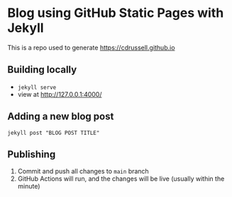 # Blog using GitHub Static Pages with Jekyll
This is a repo used to generate https://cdrussell.github.io

## Building locally
- `jekyll serve`
- view at http://127.0.0.1:4000/

## Adding a new blog post
`jekyll post "BLOG POST TITLE"`

## Publishing
1. Commit and push all changes to `main` branch
1. GitHub Actions will run, and the changes will be live (usually within the minute)
